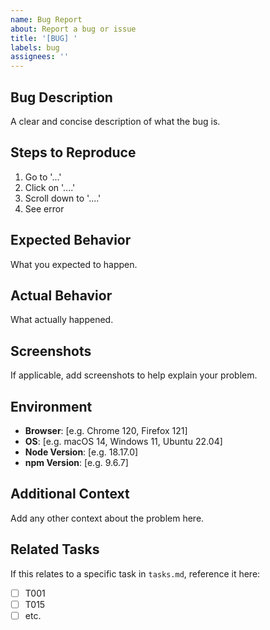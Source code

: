 ```yaml
---
name: Bug Report
about: Report a bug or issue
title: '[BUG] '
labels: bug
assignees: ''
---
```


## Bug Description

A clear and concise description of what the bug is.

## Steps to Reproduce

1. Go to '...'
2. Click on '....'
3. Scroll down to '....'
4. See error

## Expected Behavior

What you expected to happen.

## Actual Behavior

What actually happened.

## Screenshots

If applicable, add screenshots to help explain your problem.

## Environment

- **Browser**: [e.g. Chrome 120, Firefox 121]
- **OS**: [e.g. macOS 14, Windows 11, Ubuntu 22.04]
- **Node Version**: [e.g. 18.17.0]
- **npm Version**: [e.g. 9.6.7]

## Additional Context

Add any other context about the problem here.

## Related Tasks

If this relates to a specific task in `tasks.md`, reference it here:

- [ ] T001
- [ ] T015
- [ ] etc.

